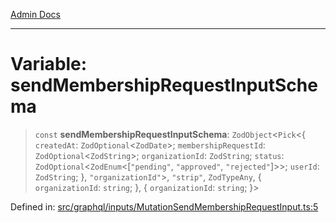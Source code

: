 [Admin Docs](/)

***

# Variable: sendMembershipRequestInputSchema

> `const` **sendMembershipRequestInputSchema**: `ZodObject`\<`Pick`\<\{ `createdAt`: `ZodOptional`\<`ZodDate`\>; `membershipRequestId`: `ZodOptional`\<`ZodString`\>; `organizationId`: `ZodString`; `status`: `ZodOptional`\<`ZodEnum`\<\[`"pending"`, `"approved"`, `"rejected"`\]\>\>; `userId`: `ZodString`; \}, `"organizationId"`\>, `"strip"`, `ZodTypeAny`, \{ `organizationId`: `string`; \}, \{ `organizationId`: `string`; \}\>

Defined in: [src/graphql/inputs/MutationSendMembershipRequestInput.ts:5](https://github.com/Sourya07/talawa-api/blob/3df16fa5fb47e8947dc575f048aef648ae9ebcf8/src/graphql/inputs/MutationSendMembershipRequestInput.ts#L5)

